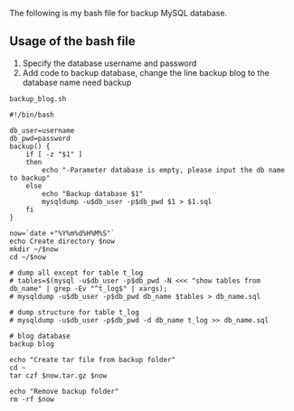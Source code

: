 The following is my bash file for backup MySQL database.

## Usage of the bash file
1. Specify the database username and password
2. Add code to backup database, change the line backup blog to the database name need backup

`backup_blog.sh`

    #!/bin/bash
    
    db_user=username
    db_pwd=password
    backup() {
    	if [ -z "$1" ]
      	then
        	echo "-Parameter database is empty, please input the db name to backup"
      	else
      		echo "Backup database $1"
        	mysqldump -u$db_user -p$db_pwd $1 > $1.sql
      	fi
    }
    
    now=`date +"%Y%m%d%H%M%S"`
    echo Create directory $now
    mkdir ~/$now
    cd ~/$now
    
    # dump all except for table t_log
    # tables=$(mysql -u$db_user -p$db_pwd -N <<< "show tables from db_name" | grep -Ev "^t_log$" | xargs);
    # mysqldump -u$db_user -p$db_pwd db_name $tables > db_name.sql
    
    # dump structure for table t_log
    # mysqldump -u$db_user -p$db_pwd -d db_name t_log >> db_name.sql
    
    # blog database
    backup blog
    
    echo "Create tar file from backup folder"
    cd ~
    tar czf $now.tar.gz $now
    
    echo "Remove backup folder"
    rm -rf $now
